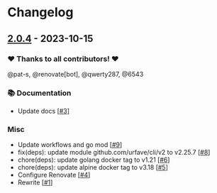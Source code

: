 # Changelog

## [2.0.4](https://github.com/woodpecker-ci/plugin-codecov/releases/tag/2.0.4) - 2023-10-15

### ❤️ Thanks to all contributors! ❤️

@pat-s, @renovate[bot], @qwerty287, @6543

### 📚 Documentation

- Update docs [[#3](https://github.com/woodpecker-ci/plugin-codecov/pull/3)]

### Misc

- Update workflows and go mod [[#9](https://github.com/woodpecker-ci/plugin-codecov/pull/9)]
- fix(deps): update module github.com/urfave/cli/v2 to v2.25.7 [[#8](https://github.com/woodpecker-ci/plugin-codecov/pull/8)]
- chore(deps): update golang docker tag to v1.21 [[#6](https://github.com/woodpecker-ci/plugin-codecov/pull/6)]
- chore(deps): update alpine docker tag to v3.18 [[#5](https://github.com/woodpecker-ci/plugin-codecov/pull/5)]
- Configure Renovate [[#4](https://github.com/woodpecker-ci/plugin-codecov/pull/4)]
- Rewrite [[#1](https://github.com/woodpecker-ci/plugin-codecov/pull/1)]
